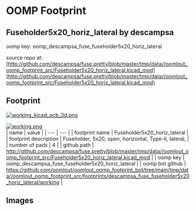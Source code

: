 # OOMP Footprint  
## Fuseholder5x20_horiz_lateral  by descampsa  
  
oomp key: oomp_descampsa_fuse_fuseholder5x20_horiz_lateral  
  
source repo at: [http://github.com/descampsa/fuse.pretty/blob/master/tmp/data//oomlout_oomp_footprint_src/Fuseholder5x20_horiz_lateral.kicad_mod](http://github.com/descampsa/fuse.pretty/blob/master/tmp/data//oomlout_oomp_footprint_src/Fuseholder5x20_horiz_lateral.kicad_mod)  
## Footprint  
  
[![working_kicad_pcb_3d.png](working_kicad_pcb_3d_600.png)](working_kicad_pcb_3d.png)  
  
[![working.png](working_600.png)](working.png)  
| name | value | 
| --- | --- | 
| footprint name | Fuseholder5x20_horiz_lateral | 
| footprint description | Fuseholder, 5x20, open, horizontal, Type-II, lateral, | 
| number of pads | 4 | 
| github path | http://github.com/descampsa/fuse.pretty/blob/master/tmp/data//oomlout_oomp_footprint_src/Fuseholder5x20_horiz_lateral.kicad_mod | 
| oomp key | oomp_descampsa_fuse_fuseholder5x20_horiz_lateral | 
| oomp bot github | https://github.com/oomlout/oomlout_oomp_footprint_bot/tree/main/tmp/data//oomlout_oomp_footprint_src/footprints/descampsa_fuse_fuseholder5x20_horiz_lateral/working | 
## Images  
